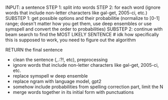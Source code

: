INPUT: a sentence
STEP 1: split into words
STEP 2: for each word (ignore words that include non-letter characters like gəl-get, 2005-ci, etc.)
    SUBSTEP 1: get possible options and their probabilitie (normalize to [0-1] range; doesn't matter how you get them, use deep ensembles or use symspell and convert the order to probabilities)
    SUBSTEP 2: continue with beam search to find the MOST LIKELY SENTENCE
    # idk how specifically this is supposed to work, you need to figure out the algorithm

RETURN the final sentence


- clean the sentence (,.:?!, etc), preprocessing
- ignore words that include non-letter characters like gəl-get, 2005-ci, etc.
- replace symspell w deep ensemble
- replace ngram with language model, gpt2
- somehow include probabilities from spelling correction part, limit the N
- merge words together in its initial form with punctuations